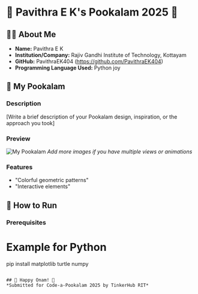 
# 🌸 Pavithra E K's Pookalam 2025 🌸

## 👨‍💻 About Me
- **Name:** Pavithra E K 
- **Institution/Company:** Rajiv Gandhi Institute of Technology, Kottayam 
- **GitHub:** PavithraEK404 (https://github.com/PavithraEK404)
- **Programming Language Used:** Python joy

## 🎨 My Pookalam

### Description
[Write a brief description of your Pookalam design, inspiration, or the approach you took]

### Preview
![My Pookalam](output/pookalam-preview.png)
*Add more images if you have multiple views or animations*

### Features
- "Colorful geometric patterns"
- "Interactive elements"

## 🚀 How to Run

### Prerequisites
# Example for Python
pip install matplotlib turtle numpy
```

## 🎊 Happy Onam! 🎊
*Submitted for Code-a-Pookalam 2025 by TinkerHub RIT*
```



